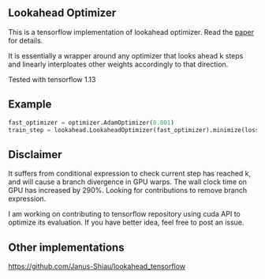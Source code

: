 ## Lookahead Optimizer
This is a tensorflow implementation of lookahead optimizer. Read the [paper](https://arxiv.org/abs/1907.08610)
for
details.

It is essentially a wrapper around any optimizer that looks ahead k steps and
linearly interploates other weights accordingly to that direction.

Tested with tensorflow 1.13

## Example

```python
fast_optimizer = optimizer.AdamOptimizer(0.001)
train_step = lookahead.LookaheadOptimizer(fast_optimizer).minimize(loss)

```

## Disclaimer

It suffers from conditional expression to check current step has reached k, and will cause a branch divergence in GPU warps. The wall clock time on GPU has increased by 290%. Looking for contributions to remove branch expression.

I am working on contributing to tensorflow repository using cuda API to optimize its evaluation. If you have better idea, feel free to post an issue.

## Other implementations

https://github.com/Janus-Shiau/lookahead_tensorflow
